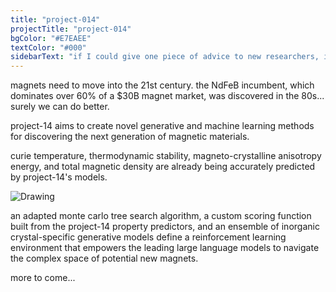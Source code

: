 ```yaml
---
title: "project-014"
projectTitle: "project-014"
bgColor: "#E7EAEE"
textColor: "#000"
sidebarText: "if I could give one piece of advice to new researchers, it would be to never stop looking for new avenues of research. on top of what you have been given, ask yourself, what might be necessary ten years from now? what will society need? find your own research theme, and every day, little by little, you have to keep working on it"
---
```


magnets need to move into the 21st century. the NdFeB incumbent, which dominates over 60% of a $30B magnet market, was discovered in the 80s... surely we can do better.

project-14 aims to create novel generative and machine learning methods for discovering the next generation of magnetic materials.

curie temperature, thermodynamic stability, magneto-crystalline anisotropy energy, and total magnetic density are already being accurately predicted by project-14's models.

![Drawing](/drawingExport.svg)

an adapted monte carlo tree search algorithm, a custom scoring function built from the project-14 property predictors, and an ensemble of inorganic crystal-specific generative models define a reinforcement learning environment that empowers the leading large language models to navigate the complex space of potential new magnets.

more to come...